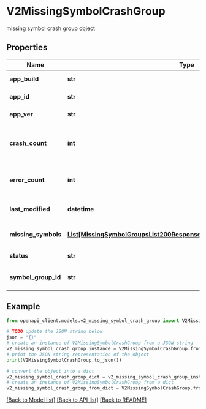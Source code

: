 # V2MissingSymbolCrashGroup

missing symbol crash group object

## Properties

Name | Type | Description | Notes
------------ | ------------- | ------------- | -------------
**app_build** | **str** | application build | 
**app_id** | **str** | application id | 
**app_ver** | **str** | application version | 
**crash_count** | **int** | number of crashes that belong to this group | [optional] 
**error_count** | **int** | number of errors that belong to this group | [optional] 
**last_modified** | **datetime** | last update date for the group | 
**missing_symbols** | [**List[MissingSymbolGroupsList200ResponseGroupsInnerMissingSymbolsInner]**](MissingSymbolGroupsList200ResponseGroupsInnerMissingSymbolsInner.md) | list of missing symbols | 
**status** | **str** | group status | 
**symbol_group_id** | **str** | id of the symbol group | 

## Example

```python
from openapi_client.models.v2_missing_symbol_crash_group import V2MissingSymbolCrashGroup

# TODO update the JSON string below
json = "{}"
# create an instance of V2MissingSymbolCrashGroup from a JSON string
v2_missing_symbol_crash_group_instance = V2MissingSymbolCrashGroup.from_json(json)
# print the JSON string representation of the object
print(V2MissingSymbolCrashGroup.to_json())

# convert the object into a dict
v2_missing_symbol_crash_group_dict = v2_missing_symbol_crash_group_instance.to_dict()
# create an instance of V2MissingSymbolCrashGroup from a dict
v2_missing_symbol_crash_group_from_dict = V2MissingSymbolCrashGroup.from_dict(v2_missing_symbol_crash_group_dict)
```
[[Back to Model list]](../README.md#documentation-for-models) [[Back to API list]](../README.md#documentation-for-api-endpoints) [[Back to README]](../README.md)


